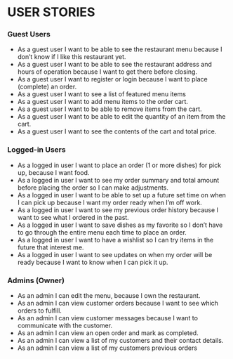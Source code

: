 # USER STORIES
### Guest Users
* As a guest user I want to be able to see the restaurant menu because I don’t know if I like this restaurant yet.
* As a guest user I want to be able to see the restaurant address and hours of operation because I want to get there before closing.
* As a guest user I want to register or login because I want to place (complete) an order.
* As a guest user I want to  see a list of featured menu items
* As a guest user I want to add menu items to the order cart.
* As a guest user I want to be able to remove items from the cart.
* As a guest user I want to be able to edit the quantity of an item from the cart.
* As a guest user I want to see the contents of the cart and total price.

### Logged-in Users
* As a logged in user I want to place an order (1 or more dishes) for pick up, because I want food.
* As a logged in user I want to see my order summary and total amount before placing the order so I can make adjustments.
* As a logged in user I want to be able to set up a future set time on when I can pick up because I want my order ready when I’m off work.
* As a logged in user I want to see my previous order history because I want to see what I ordered in the past.
* As a logged in user I want to save dishes as my favorite so I don’t have to go through the entire menu each time to place an order.
* As a logged in user I want to have a wishlist so I can try items in the future that interest me.
* As a logged in user I want to see updates on when my order will be ready because I want to know when I can pick it up.

### Admins (Owner)
* As an admin I can edit the menu, because I own the restaurant.
* As an admin I can view customer orders because I want to see which orders to fulfill.
* As an admin I can view customer messages because I want to communicate with the customer.
* As an admin I can view an open order and mark as completed.
* As an admin I can view a list of my customers and their contact details.
* As an admin I can view a list of my customers previous orders
